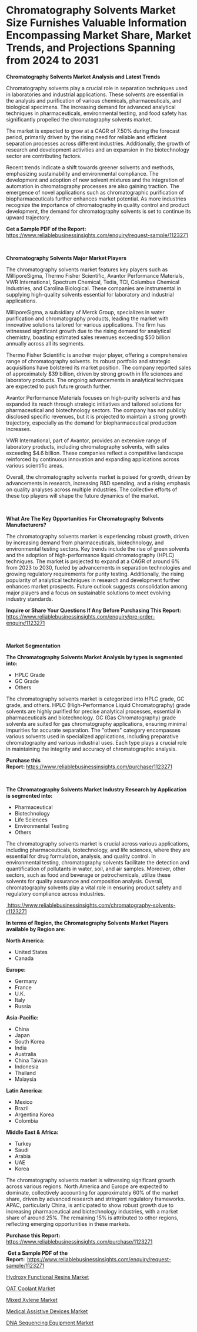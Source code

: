 <p><h1>Chromatography Solvents Market Size Furnishes Valuable Information Encompassing Market Share, Market Trends, and Projections Spanning from 2024 to 2031</h1></p><p><strong>Chromatography Solvents Market Analysis and Latest Trends</strong></p>
<p><p>Chromatography solvents play a crucial role in separation techniques used in laboratories and industrial applications. These solvents are essential in the analysis and purification of various chemicals, pharmaceuticals, and biological specimens. The increasing demand for advanced analytical techniques in pharmaceuticals, environmental testing, and food safety has significantly propelled the chromatography solvents market. </p><p>The market is expected to grow at a CAGR of 7.50% during the forecast period, primarily driven by the rising need for reliable and efficient separation processes across different industries. Additionally, the growth of research and development activities and an expansion in the biotechnology sector are contributing factors. </p><p>Recent trends indicate a shift towards greener solvents and methods, emphasizing sustainability and environmental compliance. The development and adoption of new solvent mixtures and the integration of automation in chromatography processes are also gaining traction. The emergence of novel applications such as chromatographic purification of biopharmaceuticals further enhances market potential. As more industries recognize the importance of chromatography in quality control and product development, the demand for chromatography solvents is set to continue its upward trajectory.</p></p>
<p><strong>Get a Sample PDF of the Report:&nbsp;</strong> <a href="https://www.reliablebusinessinsights.com/enquiry/request-sample/1123271?utm_campaign=1121&utm_medium=2&utm_source=Github&utm_content=ia&utm_term=06112024&utm_id=chromatography-solvents">https://www.reliablebusinessinsights.com/enquiry/request-sample/1123271</a></p>
<p>&nbsp;</p>
<p><strong>Chromatography Solvents Major Market Players</strong></p>
<p><p>The chromatography solvents market features key players such as MilliporeSigma, Thermo Fisher Scientific, Avantor Performance Materials, VWR International, Spectrum Chemical, Tedia, TCI, Columbus Chemical Industries, and Carolina Biological. These companies are instrumental in supplying high-quality solvents essential for laboratory and industrial applications.</p><p>MilliporeSigma, a subsidiary of Merck Group, specializes in water purification and chromatography products, leading the market with innovative solutions tailored for various applications. The firm has witnessed significant growth due to the rising demand for analytical chemistry, boasting estimated sales revenues exceeding $50 billion annually across all its segments.</p><p>Thermo Fisher Scientific is another major player, offering a comprehensive range of chromatography solvents. Its robust portfolio and strategic acquisitions have bolstered its market position. The company reported sales of approximately $39 billion, driven by strong growth in life sciences and laboratory products. The ongoing advancements in analytical techniques are expected to push future growth further.</p><p>Avantor Performance Materials focuses on high-purity solvents and has expanded its reach through strategic initiatives and tailored solutions for pharmaceutical and biotechnology sectors. The company has not publicly disclosed specific revenues, but it is projected to maintain a strong growth trajectory, especially as the demand for biopharmaceutical production increases.</p><p>VWR International, part of Avantor, provides an extensive range of laboratory products, including chromatography solvents, with sales exceeding $4.6 billion. These companies reflect a competitive landscape reinforced by continuous innovation and expanding applications across various scientific areas.</p><p>Overall, the chromatography solvents market is poised for growth, driven by advancements in research, increasing R&D spending, and a rising emphasis on quality analyses across multiple industries. The collective efforts of these top players will shape the future dynamics of the market.</p></p>
<p>&nbsp;</p>
<p><strong>What Are The Key Opportunities For Chromatography Solvents Manufacturers?</strong></p>
<p><p>The chromatography solvents market is experiencing robust growth, driven by increasing demand from pharmaceuticals, biotechnology, and environmental testing sectors. Key trends include the rise of green solvents and the adoption of high-performance liquid chromatography (HPLC) techniques. The market is projected to expand at a CAGR of around 6% from 2023 to 2030, fueled by advancements in separation technologies and growing regulatory requirements for purity testing. Additionally, the rising popularity of analytical techniques in research and development further enhances market prospects. Future outlook suggests consolidation among major players and a focus on sustainable solutions to meet evolving industry standards.</p></p>
<p><strong>Inquire or Share Your Questions If Any Before Purchasing This Report:</strong> <a href="https://www.reliablebusinessinsights.com/enquiry/pre-order-enquiry/1123271?utm_campaign=1121&utm_medium=2&utm_source=Github&utm_content=ia&utm_term=06112024&utm_id=chromatography-solvents">https://www.reliablebusinessinsights.com/enquiry/pre-order-enquiry/1123271</a></p>
<p>&nbsp;</p>
<p><strong>Market Segmentation</strong></p>
<p><strong>The Chromatography Solvents Market Analysis by types is segmented into:</strong></p>
<p><ul><li>HPLC Grade</li><li>GC Grade</li><li>Others</li></ul></p>
<p><p>The chromatography solvents market is categorized into HPLC grade, GC grade, and others. HPLC (High-Performance Liquid Chromatography) grade solvents are highly purified for precise analytical processes, essential in pharmaceuticals and biotechnology. GC (Gas Chromatography) grade solvents are suited for gas chromatography applications, ensuring minimal impurities for accurate separation. The "others" category encompasses various solvents used in specialized applications, including preparative chromatography and various industrial uses. Each type plays a crucial role in maintaining the integrity and accuracy of chromatographic analysis.</p></p>
<p><strong>Purchase this Report:&nbsp;</strong><a href="https://www.reliablebusinessinsights.com/purchase/1123271?utm_campaign=1121&utm_medium=2&utm_source=Github&utm_content=ia&utm_term=06112024&utm_id=chromatography-solvents">https://www.reliablebusinessinsights.com/purchase/1123271</a></p>
<p>&nbsp;</p>
<p><strong>The Chromatography Solvents Market Industry Research by Application is segmented into:</strong></p>
<p><ul><li>Pharmaceutical</li><li>Biotechnology</li><li>Life Sciences</li><li>Environmental Testing</li><li>Others</li></ul></p>
<p><p>The chromatography solvents market is crucial across various applications, including pharmaceuticals, biotechnology, and life sciences, where they are essential for drug formulation, analysis, and quality control. In environmental testing, chromatography solvents facilitate the detection and quantification of pollutants in water, soil, and air samples. Moreover, other sectors, such as food and beverage or petrochemicals, utilize these solvents for quality assurance and composition analysis. Overall, chromatography solvents play a vital role in ensuring product safety and regulatory compliance across industries.</p></p>
<p><a href="https://www.reliablebusinessinsights.com/chromatography-solvents-r1123271?utm_campaign=1121&utm_medium=2&utm_source=Github&utm_content=ia&utm_term=06112024&utm_id=chromatography-solvents">&nbsp;https://www.reliablebusinessinsights.com/chromatography-solvents-r1123271</a></p>
<p><strong>In terms of Region, the Chromatography Solvents Market Players available by Region are:</strong></p>
<p>
    <p> <strong> North America: </strong>
        <ul>
            <li>United States</li>
            <li>Canada</li>
        </ul>
        </p> 
    <p> <strong> Europe: </strong>
        <ul>
            <li>Germany</li>
            <li>France</li>
            <li>U.K.</li>
            <li>Italy</li>
            <li>Russia</li>
        </ul>
        </p> 
    <p> <strong> Asia-Pacific: </strong>
        <ul>
            <li>China</li>
            <li>Japan</li>
            <li>South Korea</li>
            <li>India</li>
            <li>Australia</li>
            <li>China Taiwan</li>
            <li>Indonesia</li>
            <li>Thailand</li>
            <li>Malaysia</li>
        </ul>
        </p> 
    <p> <strong> Latin America: </strong>
        <ul>
            <li>Mexico</li>
            <li>Brazil</li>
            <li>Argentina Korea</li>
            <li>Colombia</li>
        </ul>
        </p> 
    <p> <strong> Middle East & Africa: </strong>
        <ul>
            <li>Turkey</li>
            <li>Saudi</li>
            <li>Arabia</li>
            <li>UAE</li>
            <li>Korea</li>
        </ul>
    </p>
    </p>
<p><p>The chromatography solvents market is witnessing significant growth across various regions. North America and Europe are expected to dominate, collectively accounting for approximately 60% of the market share, driven by advanced research and stringent regulatory frameworks. APAC, particularly China, is anticipated to show robust growth due to increasing pharmaceutical and biotechnology industries, with a market share of around 25%. The remaining 15% is attributed to other regions, reflecting emerging opportunities in these markets.</p></p>
<p><strong>Purchase this Report: </strong><a href="https://www.reliablebusinessinsights.com/purchase/1123271?utm_campaign=1121&utm_medium=2&utm_source=Github&utm_content=ia&utm_term=06112024&utm_id=chromatography-solvents">https://www.reliablebusinessinsights.com/purchase/1123271</a></p>
<p>&nbsp;<strong>Get a Sample PDF of the Report:&nbsp;&nbsp;</strong><a href="https://www.reliablebusinessinsights.com/enquiry/request-sample/1123271?utm_campaign=1121&utm_medium=2&utm_source=Github&utm_content=ia&utm_term=06112024&utm_id=chromatography-solvents">https://www.reliablebusinessinsights.com/enquiry/request-sample/1123271</a></p>
<p><strong></strong></p>
<p><p><a href="https://www.linkedin.com/pulse/in-depth-analysis-global-hydroxy-functional-resins-market-zihfe?utm_campaign=1121&utm_medium=2&utm_source=Github&utm_content=ia&utm_term=06112024&utm_id=chromatography-solvents">Hydroxy Functional Resins Market</a></p><p><a href="https://www.linkedin.com/pulse/oat-coolant-market-research-report-2024-2031-retromarket-l3kze?utm_campaign=1121&utm_medium=2&utm_source=Github&utm_content=ia&utm_term=06112024&utm_id=chromatography-solvents">OAT Coolant Market</a></p><p><a href="https://github.com/fadrijbtavist/Market-Research-Report-List-1/blob/main/mixed-xylene-market.md?utm_campaign=1121&utm_medium=2&utm_source=Github&utm_content=ia&utm_term=06112024&utm_id=chromatography-solvents">Mixed Xylene Market</a></p><p><a href="https://issuu.com/reportprime-2/docs/medical-assistive-devices-market-si_b953cfa51e926e?utm_campaign=1121&utm_medium=2&utm_source=Github&utm_content=ia&utm_term=06112024&utm_id=chromatography-solvents">Medical Assistive Devices Market</a></p><p><a href="https://issuu.com/reportprime-2/docs/dna-sequencing-equipment-market-siz_abec0c01471e27?utm_campaign=1121&utm_medium=2&utm_source=Github&utm_content=ia&utm_term=06112024&utm_id=chromatography-solvents">DNA Sequencing Equipment Market</a></p></p>
